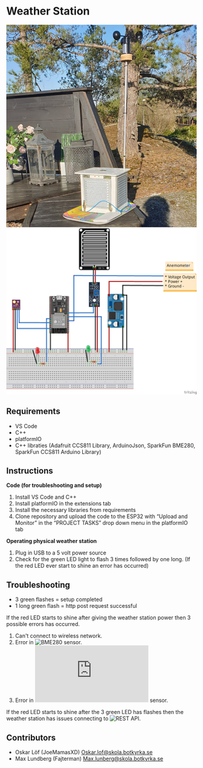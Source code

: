 # Weather Station
![](Extras/weather-station.jpg)
![](Extras/Schematics.png)
## Requirements
- VS Code
- C++
- platformIO 
- C++ libraties (Adafruit CCS811 Library, ArduinoJson, SparkFun BME280, SparkFun CCS811 Arduino Library)

## Instructions
**Code (for troubleshooting and setup)** 

1. Install VS Code and C++
2. Install platformIO in the extensions tab
3. Install the necessary libraries from requirements
4. Clone repository and upload the code to the ESP32 with “Upload and Monitor” in the “PROJECT TASKS” drop down menu in the platformIO tab

**Operating physical weather station**

1. Plug in USB to a 5 volt power source
2. Check for the green LED light to flash 3 times followed by one long. (If the red LED ever start to shine an error has occurred)


## Troubleshooting

- 3 green flashes = setup completed
- 1 long green flash = http post request successful

If the red LED starts to shine after giving the weather station power then 3 possible errors has occurred.
1. Can't connect to wireless network.
2. Error in ![BME280](https://www.bosch-sensortec.com/products/environmental-sensors/humidity-sensors-bme280/) sensor.
3. Error in ![CCS811](https://cdn.sparkfun.com/assets/learn_tutorials/1/4/3/CCS811_Datasheet-DS000459.pdf) sensor.

If the red LED starts to shine after the 3 green LED has flashes then the weather station has issues connecting to ![REST API](https://github.com/tullinge/weather-station-api).

## Contributors
- Oskar Löf (JoeMamasXD) <Oskar.lof@skola.botkyrka.se>
- Max Lundberg (Fajterman) <Max.lunberg@skola.botkyrka.se>

